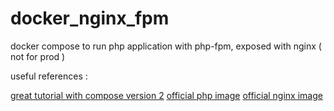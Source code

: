 # docker_nginx_fpm
docker compose to run php application with php-fpm, exposed with nginx ( not for prod )

useful references : 

[great tutorial with compose version 2](http://geekyplatypus.com/dockerise-your-php-application-with-nginx-and-php7-fpm/)
[official php image](https://hub.docker.com/_/php/)
[official nginx image](https://hub.docker.com/_/nginx/)
